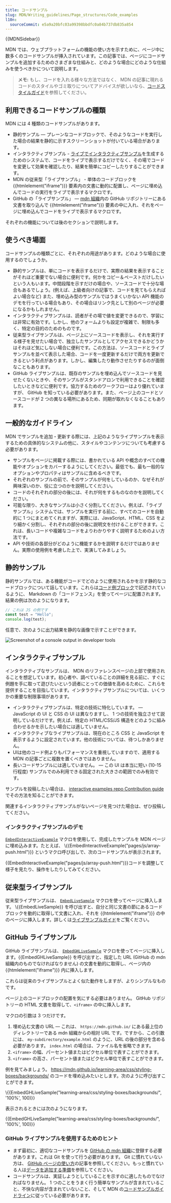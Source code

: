 ```yaml
---
title: コードサンプル
slug: MDN/Writing_guidelines/Page_structures/Code_examples
l10n:
  sourceCommit: e5a9a20bfc03a99398bbdfc0a84b737db835a854
---
```


{{MDNSidebar}}

MDN では、ウェブプラットフォームの機能の使い方を示すために、ページ中に数多くのコードサンプルが挿入されています。この記事では、ページにコードサンプルを追加するためのさまざまな仕組みと、どのような場合にどのような仕組みを使うべきかについて説明します。

> **メモ:** もし、コードを入れる様々な方法ではなく、 MDN の記事に現れるコードのスタイルやゴミ取りについてアドバイスが欲しいなら、[コードスタイルガイド](/ja/docs/MDN/Writing_guidelines/Writing_style_guide/Code_style_guide)を参照してください。

## 利用できるコードサンプルの種類

MDN には 4 種類のコードサンプルがあります。

- 静的サンプル — プレーンなコードブロックで、そのようなコードを実行した場合の結果を静的に示すスクリーンショットが付いている場合があります。
- インタラクティブサンプル - [ライブでインタラクティブサンプル](https://github.com/mdn/interactive-examples)を生成するためのシステムで、コードをライブで表示するだけでなく、その場でコードを変更して効果を確認したり、結果を簡単にコピーしたりすることができます。
- MDN の従来型「ライブサンプル」 - 単体のコードブロックを {{htmlelement("iframe")}} 要素内の文書に動的に配置し、ページに埋め込んでコードの実行をライブで表示するマクロです。
- GitHub の「ライブサンプル」 — [mdn 組織](https://github.com/mdn/)内の GitHub リポジトリーにある文書を取り込んで {{htmlelement("iframe")}} 要素の中に入れ、それをページに埋め込んでコードをライブで表示するマクロです。

それぞれの機能については後のセクションで説明します。

## 使うべき場面

コードサンプルの種類ごとに、それぞれの用途があります。どのような場合に使用するのでしょうか。

- 静的サンプルは、単にコードを表示するだけで、実際の結果を表示することがそれほど重要でない場合に便利です。何かをコピー＆ペーストだけしたいという人もいます。中間段階を示すだけの場合や、ソースコードで十分な場合もあるでしょう。(例えば、上級者向けの記事で、コードを見てもらえればよい場合など) また、埋め込み型のサンプルではうまくいかない API 機能のデモを行っている場合もあり、その場合はリンク先として別のページが必要になるかもしれません。
- インタラクティブサンプルは、読者がその場で値を変更できるので、学習には非常に有効です。しかし、他のフォームよりも設定が複雑で、制限も多く、特定の目的のためのものです。
- 従来型ライブサンプルは、ページ上にソースコードを表示し、それを実行する様子を見せたい場合で、独立したサンプルとしてアクセスできるかどうかはそれほど気にしない場合に便利です。この方法は、ソースコードとライブサンプルを並べて表示した場合、コードを一度更新するだけで両方を更新できるという利点があります。しかし、編集したり動作させたりするのが面倒なこともあります。
- GitHub ライブサンプルは、既存のサンプルを埋め込んでソースコードを見せたくないときや、そのサンプルがスタンドアロンで利用できることを確認したいときなどに便利です。協力するためのワークフローはより優れていますが、 GitHub を知っている必要があります。また、ページ上のコードとソースコードが 2 つの異なる場所にあるため、同期が取れなくなることもあります。

## 一般的なガイドライン

MDN でサンプルを追加・更新する際には、上記のようなライブサンプルを表示するための具体的なシステムの他に、スタイルやコンテンツについても考慮する必要があります。

- サンプルをページに掲載する際には、書かれている API や概念のすべての機能やオプションをカバーするようにしてください。最低でも、最も一般的なオプションやプロパティはサンプルに含めるべきです。
- それぞれのサンプルの前で、そのサンプルが何をしているのか、なぜそれが興味深いのか、役に立つのかを説明してください。
- コードのそれぞれの部分の後には、それが何をするものなのかを説明してください。
- 可能な限り、大きなサンプルは小さく分割してください。例えば、「ライブサンプル」システムでは、サンプルを実行する前に、すべてのコードを自動的に 1 つにまとめてくれますが、実際には、JavaScript、HTML、CSS をより細かく分割し、それぞれの部分の後に説明文を付けることができます。これは、長いコードや複雑なコードをよりわかりやすく説明するためのよい方法です。
- API や技術の各部分がどのように機能するかを説明するだけではありません。実際の使用例を考慮した上で、実演してみましょう。

## 静的サンプル

静的サンプルでは、ある機能がコードでどのように使用されるかを示す静的なコードブロックについて話しています。これらは[コード例ブロック](/ja/docs/MDN/Writing_guidelines/Howto/Markdown_in_MDN#コードブロックの例)で記述されているように、 Markdown の「コードフェンス」を使ってページに配置されます。結果の例は次のようになります。

```js
// これは JS の例です
const test = "Hello";
console.log(test);
```

任意で、次のように出力結果を静的な画像で示すことができます。

![Screenshot of a console output in developer tools](console-example.png)

## インタラクティブサンプル

インタラクティブなサンプルは、 MDN のリファレンスページの上部で使用されることを想定しています。初心者や、調べていることの詳細を見る前に、すぐに例題を手に取って遊びたいという読者にとっての価値を高めるために、これらを提供することを目指しています。インタラクティブサンプルについては、いくつかの重要な制限事項があります。

- インタラクティブサンプルは、特定の技術に特化しています。 — JavaScript の UI と CSS の UI は異なりますし、 1 つの技術を独立させて説明しているだけです。例えば、特定の HTML/CSS/JS 構造をどのように組み合わせるかを示したい場合には適していません。
- インタラクティブなライブサンプルは、現在のところ CSS と JavaScript を表示するように設定されています。他の技術については、待つしかありません。
- UIは他のコード例よりもパフォーマンスを重視していますので、適用する MDN の記事ごとに複数を置くべきではありません。
- 長いコードサンプルには適していません。 — この UI は本当に短い (10-15 行程度) サンプルでのみ利用できる固定された大きさの範囲でのみ有効です。

サンプルを投稿したい場合は、 [interactive examples repo Contribution guide](https://github.com/mdn/interactive-examples/blob/main/CONTRIBUTING.md) でその方法を知ることができます。

関連するインタラクティブサンプルがないページを見つけた場合は、ぜひ投稿してください。

### インタラクティブサンプルのデモ

[`EmbedInteractiveExample`](https://github.com/mdn/yari/blob/main/kumascript/macros/EmbedInteractiveExample.ejs) マクロを使用して、完成したサンプルを MDN ページに埋め込みます。たとえば、 \\{{EmbedInteractiveExample("pages/js/array-push.html")}} というマクロ呼び出しで、次のコードサンプルが表示されます。

{{EmbedInteractiveExample("pages/js/array-push.html")}}コードを調整して様子を見たり、操作をしたりしてみてください。

## 従来型ライブサンプル

従来型ライブサンプルは、 [`EmbedLiveSample`](https://github.com/mdn/yari/blob/main/kumascript/macros/EmbedLiveSample.ejs) マクロを使ってページに挿入します。 \\{{EmbedLiveSample}} を呼び出すと、自分と同じ文書の節にあるコードブロックを動的に取得して文書に入れ、それを {{htmlelement("iframe")}} の中のページに挿入します。詳しくは[ライブサンプルガイド](/ja/docs/MDN/Writing_guidelines/Page_structures/Live_samples)をご覧ください。

## GitHub ライブサンプル

GitHub ライブサンプルは、 [`EmbedGHLiveSample`](https://github.com/mdn/yari/blob/main/kumascript/macros/EmbedGHLiveSample.ejs) マクロを使ってページに挿入します。\{{EmbedGHLiveSample}} を呼び出すと、指定した URL (GitHub の mdn 組織内のものでなければなりません) の文書を動的に取得し、ページ内の {{htmlelement("iframe")}} 内に挿入します。

これらは従来のライブサンプルとよく似た動作をしますが、よりシンプルなものです。

ページ上のコードブロックの配置を気にする必要はありません。 GitHub リポジトリーの HTML 文書を取得して、`<iframe>` の中に挿入します。

マクロの引数は 3 つだけです。

1. 埋め込む文書の URL — これは、 `https://mdn.github.io/` にある最上位のディレクトリーである mdn 組織からの相対 URL です。ですから、この引数には、 `my-subdirectory/example.html` のように、URL の後の部分を含める必要があります。 `index.html` の場合は、ファイル名を省略できます。
2. `<iframe>` の幅、パーセント値またはピクセル単位で表すことができます。
3. `<iframe>` の高さ、パーセント値またはピクセル単位で表すことができます。

例を見てみましょう。 <https://mdn.github.io/learning-area/css/styling-boxes/backgrounds/> のコードを埋め込みたいとします。次のように呼び出すことができます。

\\{{EmbedGHLiveSample("learning-area/css/styling-boxes/backgrounds/", '100%', 100)}}

表示されるときには次のようになります。

{{EmbedGHLiveSample("learning-area/css/styling-boxes/backgrounds/", '100%', 100)}}

### GitHub ライブサンプルを使用するためのヒント

- まず最初に、適切なコードサンプルを [GitHub の mdn 組織](https://github.com/mdn/)に登録する必要があります。これは Git を使って行う必要があります。 Git に慣れていない方は、 [GitHub ページの使い方](/ja/docs/Learn/Common_questions/Tools_and_setup/Using_GitHub_pages)の記事を参照してください。もっと慣れている人は[データを追加する準備](/ja/docs/MDN/Writing_guidelines/Page_structures/Compatibility_tables)を参照してください。
- コードサンプルは、実証しようとしていることを示すのに適したものでなければなりません。 1 つのことをうまく行う簡単なサンプルが含まれていること、不快な内容が含まれていないこと、そして MDN の[コードサンプルガイドライン](/ja/docs/MDN/Writing_guidelines/Writing_style_guide/Code_style_guide)に従っている必要があります。
